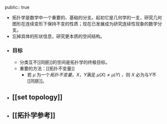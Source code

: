 public:: true

- 拓扑学是数学中一个重要的、基础的分支。起初它是几何学的一支，研究几何图形在连续变形下保持不变的性质；现在已发展成为研究连续性现象的数学分支。
- 忘掉具体的形状信息，研究更本质的空间结构。
- ### 目标
	- 分类互不[[同胚]]的空间是拓扑学的终极目标。
	- 重要的方法：[[拓扑不变量]]
		- 若 $\mu$ 为一个*拓扑不变量*，$X$，$Y$满足 $\mu(X)\ne\mu(Y)$ ，则 $X$ 必为与$Y$不[[同胚]]。
- ## [[set topology]]
- ## [[拓扑学参考]]